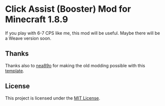 # Click Assist (Booster) Mod for Minecraft 1.8.9

If you play with 6-7 CPS like me, this mod will be useful. Maybe there will be a Weave version soon.

## Thanks
Thanks also to [nea89o](https://github.com/nea89o) for making the old modding possible with this [template](https://github.com/nea89o/Forge1.8.9Template).

## License
This project is licensed under the [MIT License](https://opensource.org/license/mit).
